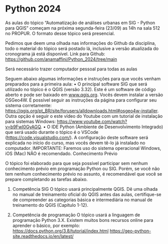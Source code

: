 # Python 2024

As aulas do tópico “Automatização de análises urbanas em SIG - Python para QGIS” começam na próxima segunda-feira (23/09) as 14h na sala 512 no PROPUR. O formato desse tópico será presencial.

Pedimos que deem uma olhada nas informações do Github da disciplina, todo o material do tópico será postado lá, inclusive a versão atualizada do cronograma já está disponível.
Link para Github: https://github.com/anamaffini/Python_2024/tree/main

Será necessário trazer computador pessoal para todas as aulas

Seguem abaixo algumas informações e instruções para que vocês venham preparados para a primeira aula:
•	O principal software SIG que será utilizado no tópico é o QGIS (versão 3.32). Este é um software de código aberto e pode ser baixado em www.qgis.org. Vocês devem instalar a versão OSGeo4W. É possível seguir as instruções da página para configurar seu sistema corretamente: https://qgis.org/pt_BR/site/forusers/alldownloads.html#osgeo4w-installer. Outra opção é seguir o este vídeo do Youtube com um tutorial de instalação para sistemas Windows: https://www.youtube.com/watch?v=b9FwI0GyAGQ.
•	O IDE Python (Ambiente de Desenvolvimento Integrado) que será usado durante o tópico é o VSCode (https://code.visualstudio.com/). A configuração deste software será explicada no início do curso, mas vocês devem tê-lo já instalado no computador. 
IMPORTANTE: Faremos uso do sistema operacional Windows, iOS (Mac) NÃO é recomendado.
Conhecimento Prévio


O tópico foi elaborado para que seja possível participar sem nenhum conhecimento prévio em programação Python ou SIG. Porém, se você não tem nenhum conhecimento prévio no assunto, é recomendável que você se prepare completando as tarefas abaixo.

1. Competência SIG
O tópico usará principalmente QGIS. Dê uma olhada no manual de treinamento oficial do QGIS antes das aulas, certifique-se de compreender as categorias básica e intermediária no manual de treinamento do QGIS (Capítulo 1-12).

2. Competência de programação
O tópico usará a linguagem de programação Python 3.X. Existem muitos bons recursos online para aprender o básico, por exemplo:
https://docs.python.org/3.8/tutorial/index.html
https://geo-python-site.readthedocs.io/en/latest/
